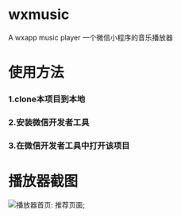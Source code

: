 # wxmusic
A wxapp music player 一个微信小程序的音乐播放器

# 使用方法

### 1.clone本项目到本地 ###
### 2.安装微信开发者工具 ###
### 3.在微信开发者工具中打开该项目 ###

# 播放器截图
![播放器首页: 推荐页面](https://github.com/zyb718116577/wxmusic/blob/master/static/screenshot/index.png);
